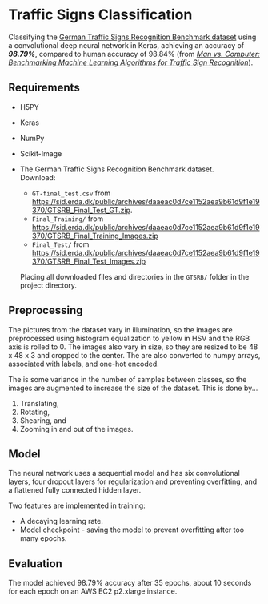 # Traffic Signs Classification
Classifying the [German Traffic Signs Recognition Benchmark dataset](http://benchmark.ini.rub.de/?section=gtsrb&subsection=dataset) using a convolutional deep neural network in Keras, achieving an accuracy of <b><i>98.79%</b></i>, compared to human accuracy of 98.84% (from <i>[Man vs. Computer: Benchmarking Machine Learning Algorithms for Traffic Sign Recognition](https://www.ini.rub.de/upload/file/1470692859_c57fac98ca9d02ac701c/stallkampetal_gtsrb_nn_si2012.pdf)</i>).

## Requirements

* H5PY
* Keras
* NumPy
* Scikit-Image
* The German Traffic Signs Recognition Benchmark dataset.  
    Download:
    * <code>GT-final_test.csv</code> from https://sid.erda.dk/public/archives/daaeac0d7ce1152aea9b61d9f1e19370/GTSRB_Final_Test_GT.zip.
    * <code>Final_Training/</code> from https://sid.erda.dk/public/archives/daaeac0d7ce1152aea9b61d9f1e19370/GTSRB_Final_Training_Images.zip
    * <code>Final_Test/</code> from https://sid.erda.dk/public/archives/daaeac0d7ce1152aea9b61d9f1e19370/GTSRB_Final_Test_Images.zip  

    Placing all downloaded files and directories in the <code>GTSRB/</code> folder in the project directory.


## Preprocessing

The pictures from the dataset vary in illumination, so the images are preprocessed using histogram equalization to yellow in HSV and the RGB axis is rolled to 0. The images also vary in size, so they are resized to be 48 x 48 x 3 and cropped to the center. The are also converted to numpy arrays, associated with labels, and one-hot encoded.

The is some variance in the number of samples between classes, so the images are augmented to increase the size of the dataset. This is done by...

1. Translating,
2. Rotating,
3. Shearing, and
4. Zooming in and out of the images.

## Model

The neural network uses a sequential model and has six convolutional layers, four dropout layers for regularization and preventing overfitting, and a flattened fully connected hidden layer.

Two features are implemented in training:

* A decaying learning rate.
* Model checkpoint - saving the model to prevent overfitting after too many epochs.

## Evaluation

The model achieved 98.79% accuracy after 35 epochs, about 10 seconds for each epoch on an AWS EC2 p2.xlarge instance.
